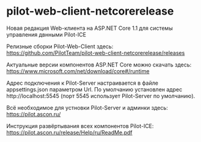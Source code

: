 # pilot-web-client-netcorerelease
Новая редакция Web-клиента на ASP.NET Core 1.1 для системы управления двнными Pilot-ICE

Релизные сборки Pilot-Web-Client здесь: https://github.com/PilotTeam/pilot-web-client-netcorerelease/releases

Актуальные версии компонентов ASP.NET Core можно скачать здесь:
https://www.microsoft.com/net/download/core#/runtime

Адрес подключения к Pilot-Server настраивается в файле appsettings.json параметром Url. По умолчанию установлен адрес http://localhost:5545 (порт 5545 использует Pilot-Server по умолчанию).

Всё необходимое для устновки Pilot-Server и админки здесь: https://pilot.ascon.ru/

Инструкция развёртывания всех компонентов Pilot-ICE: https://pilot.ascon.ru/release/Help/ru/ReadMe.pdf
